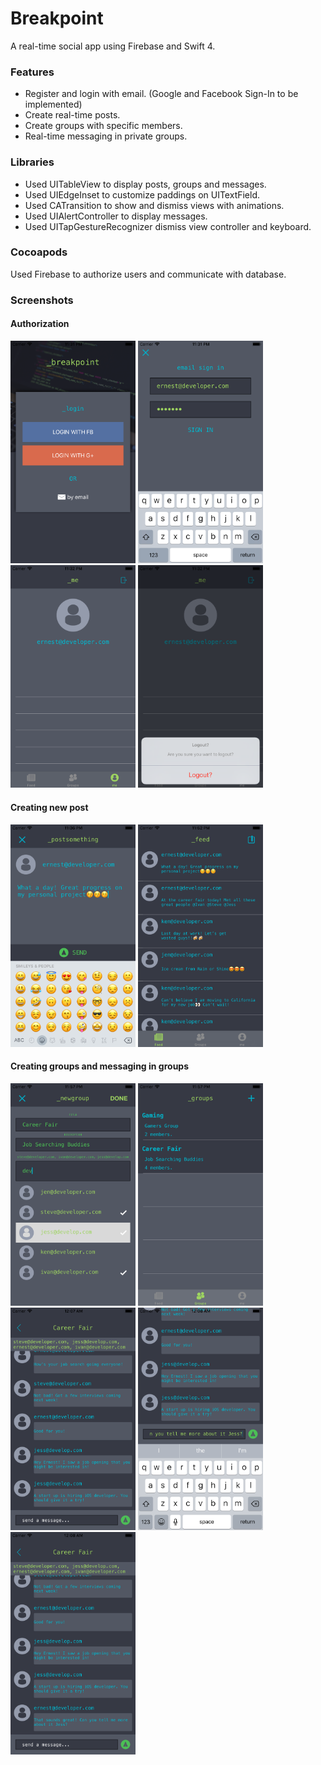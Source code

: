 # Breakpoint
A real-time social app using Firebase and Swift 4.

### Features
<ul>
<li>Register and login with email. (Google and Facebook Sign-In to be implemented)<br/></li>
<li>Create real-time posts.<br/></li>
<li>Create groups with specific members.<br/></li>
<li>Real-time messaging in private groups.<br/></li>
</ul>

### Libraries
<ul>
<li>Used UITableView to display posts, groups and messages.<br/></li>
<li>Used UIEdgeInset to customize paddings on UITextField.<br/></li>
<li>Used CATransition to show and dismiss views with animations.<br/></li>
<li>Used UIAlertController to display messages.<br/></li>
<li>Used UITapGestureRecognizer dismiss view controller and keyboard.<br/></li>
</ul>

### Cocoapods
Used Firebase to authorize users and communicate with database.

### Screenshots

#### Authorization
<img src="https://github.com/ErnestFan/Breakpoint/blob/master/Screenshots/Auth1.png?raw=true" width="200">
<img src="https://github.com/ErnestFan/Breakpoint/blob/master/Screenshots/Auth2.png?raw=true" width="200">
<img src="https://github.com/ErnestFan/Breakpoint/blob/master/Screenshots/Auth3.png?raw=true" width="200">
<img src="https://github.com/ErnestFan/Breakpoint/blob/master/Screenshots/Auth4.png?raw=true" width="200">

#### Creating new post
<img src="https://github.com/ErnestFan/Breakpoint/blob/master/Screenshots/Post1.png?raw=true" width="200">
<img src="https://github.com/ErnestFan/Breakpoint/blob/master/Screenshots/Post2.png?raw=true" width="200">

#### Creating groups and messaging in groups
<img src="https://github.com/ErnestFan/Breakpoint/blob/master/Screenshots/Group1.png?raw=true" width="200">
<img src="https://github.com/ErnestFan/Breakpoint/blob/master/Screenshots/Group2.png?raw=true" width="200">
<img src="https://github.com/ErnestFan/Breakpoint/blob/master/Screenshots/Group3.png?raw=true" width="200">
<img src="https://github.com/ErnestFan/Breakpoint/blob/master/Screenshots/Group4.png?raw=true" width="200">
<img src="https://github.com/ErnestFan/Breakpoint/blob/master/Screenshots/Group5.png?raw=true" width="200">

